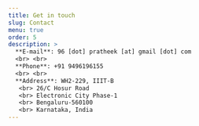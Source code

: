 ```yaml
---
title: Get in touch
slug: Contact
menu: true
order: 5
description: >
  **E-mail**: 96 [dot] pratheek [at] gmail [dot] com 
  <br> <br>
  **Phone**: +91 9496196155
  <br> <br>
  **Address**: WH2-229, IIIT-B
   <br> 26/C Hosur Road
   <br> Electronic City Phase-1
   <br> Bengaluru-560100
   <br> Karnataka, India
---
```

